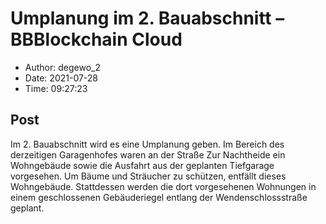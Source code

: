 # Umplanung im 2. Bauabschnitt &#8211; BBBlockchain Cloud

- Author: degewo_2
- Date: 2021-07-28
- Time: 09:27:23

## Post


<p>Im 2. Bauabschnitt wird es eine Umplanung geben. Im Bereich des derzeitigen Garagenhofes waren an der Straße Zur Nachtheide ein Wohngebäude sowie die Ausfahrt aus der geplanten Tiefgarage vorgesehen. Um Bäume und Sträucher zu schützen, entfällt dieses Wohngebäude. Stattdessen werden die dort vorgesehenen Wohnungen in einem geschlossenen Gebäuderiegel entlang der Wendenschlossstraße geplant. </p>
